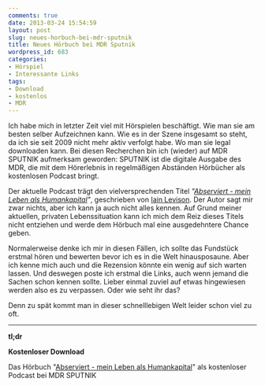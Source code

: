 ```yaml
---
comments: true
date: 2013-03-24 15:54:59
layout: post
slug: neues-horbuch-bei-mdr-sputnik
title: Neues Hörbuch bei MDR Sputnik
wordpress_id: 683
categories:
- Hörspiel
- Interessante Links
tags:
- Download
- kostenlos
- MDR
---
```


Ich habe mich in letzter Zeit viel mit Hörspielen beschäftigt. Wie man sie am besten selber Aufzeichnen kann. Wie es in der Szene insgesamt so steht, da ich sie seit 2009 nicht mehr aktiv verfolgt habe. Wo man sie legal downloaden kann. Bei diesen Recherchen bin ich (wieder) auf MDR SPUTNIK aufmerksam geworden: SPUTNIK ist die digitale Ausgabe des MDR, die mit dem Hörerlebnis in regelmäßigen Abständen Hörbücher als kostenlosen Podcast bringt.

Der aktuelle Podcast trägt den vielversprechenden Titel _"[Abserviert - mein Leben als Humankapital](http://www.sputnik.de/hoererlebnis)"_, geschrieben von [Iain Levison](http://de.wikipedia.org/wiki/Iain_Levison). Der Autor sagt mir zwar nichts, aber ich kann ja auch nicht alles kennen. Auf Grund meiner aktuellen, privaten Lebenssituation kann ich mich dem Reiz dieses Titels nicht entziehen und werde dem Hörbuch mal eine ausgedehntere Chance geben.

Normalerweise denke ich mir in diesen Fällen, ich sollte das Fundstück erstmal hören und bewerten bevor ich es in die Welt hinausposaune. Aber ich kenne mich auch und die Rezension könnte ein wenig auf sich warten lassen. Und deswegen poste ich erstmal die Links, auch wenn jemand die Sachen schon kennen sollte. Lieber einmal zuviel auf etwas hingewiesen werden also es zu verpassen. Oder wie seht ihr das?

Denn zu spät kommt man in dieser schnelllebigen Welt leider schon viel zu oft.

------

**tl;dr**

**Kostenloser Download**

Das Hörbuch "[Abserviert - mein Leben als Humankapital](http://www.sputnik.de/hoererlebnis)" als kostenloser Podcast bei MDR SPUTNIK
